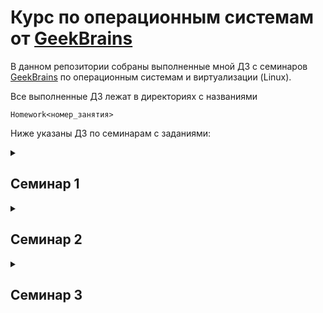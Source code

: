 # Курс по операционным системам от [GeekBrains](https://gb.ru)

В данном репозитории собраны выполненные мной ДЗ с семинаров [GeekBrains](https://gb.ru) по операционным системам и виртуализации (Linux).

Все выполненные ДЗ лежат в директориях с названиями

`Homework<номер_занятия>`

Ниже указаны ДЗ по семинарам с заданиями:

<details><summary><h2>Семинар 1</h2></summary>

Задание:
  1. Установить Ubuntu Desktop на виртуальную машину.
  2. Установить гостевые дополнения ОС.
  3. Установить Midnight Commander.
  4. \* Установить SSH-соединение с виртуальной машиной из хостовой.

Результат:
Текстовый файл (*.txt) с кодом команды, выводящей информацию о версии ОС (вместе с результатом работы этой команды).
Также привести текст остальных использованных команд.

</details>

<details><summary><h2>Семинар 2</h2></summary>

Задание:
  1. Создать каталоги students и mentors в домашней директории, а в них — текстовые файлы students_list.txt и mentors_list.txt соответственно.
  2. Открыть созданные в п.1 файлы в любом текстовом редакторе и заполнить их (в соответствии с названием) списком Ваших одногруппников и наставников на данном потоке.
  3. Переместите файл mentors_list.txt в папку students.
  4. Удалите папку mentors.
  5. Переименуйте папку students в students_and_mentors.
  6. Удалите папку students_and_mentors вместе с содержимым.
  7 *. Создать файл file1 и наполнить его произвольным содержимым. Скопировать его в file2. Создать символическую ссылку file3 на file1. Создать жёсткую ссылку file4 на file1. Посмотреть, какие inode у файлов. Удалить file1. Что стало с остальными созданными файлами? Попробовать вывести их на экран.
  8 *. Дать созданным файлам другие, произвольные имена. Создать новую символическую ссылку. Переместить ссылки в другую директорию.

Результат:
  Текст команд, которые применялись при выполнении задания. Присылаем в формате текста выполненных команд и результатов их выполнения из терминала (простые файлы *.txt, созданные в блокноте). Без скриншотов.

</details>

<details><summary><h2>Семинар 3</h2></summary>

Задание:

Создать два произвольных файла. Первому присвоить права на чтение и запись для владельца и группы, только на чтение — для всех. Второму присвоить права на чтение и запись только для владельца. Сделать это в численном и символьном виде.
Назначить новых владельца и группу для директории целиком.

Управление пользователями:
* создать пользователя, используя утилиту useradd и adduser;
* удалить пользователя, используя утилиту userdel.
Управление группами:
* создать группу с использованием утилит groupadd и addgroup;
* попрактиковаться в смене групп у пользователей;
* добавить пользователя в группу, не меняя основной;
Создать пользователя с правами суперпользователя. Сделать так, чтобы sudo не требовал пароль для выполнения команд.

Дополнительные (необязательные) задания:
* Используя дополнительные материалы, выдать одному из созданных пользователей право на выполнение ряда команд, требующих прав суперпользователя (команды выбираем на своё усмотрение).
* Создать группу developer и нескольких пользователей, входящих в неё. Создать директорию для совместной работы. Сделать так, чтобы созданные одними пользователями файлы могли изменять другие пользователи этой группы.
* Создать в директории для совместной работы поддиректорию для обмена файлами, но чтобы удалять файлы могли только их создатели.
* Создать директорию, в которой есть несколько файлов. Сделать так, чтобы открыть файлы можно было, только зная имя файла, а через ls список файлов посмотреть было нельзя.

Результат:
Текст команд, которые применялись при выполнении задания. Присылаем в формате текстового документа: задание и команды для решения (без вывода). Формат - PDF (один файл на все задания).

</details>